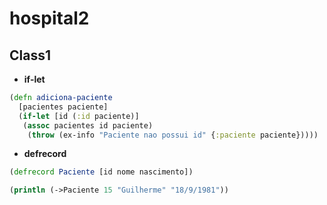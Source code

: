# hospital2

## Class1

- **if-let**
```clojure
(defn adiciona-paciente
  [pacientes paciente]
  (if-let [id (:id paciente)]
   (assoc pacientes id paciente)
    (throw (ex-info "Paciente nao possui id" {:paciente paciente}))))
```

- **defrecord**
```clojure
(defrecord Paciente [id nome nascimento])

(println (->Paciente 15 "Guilherme" "18/9/1981"))
```